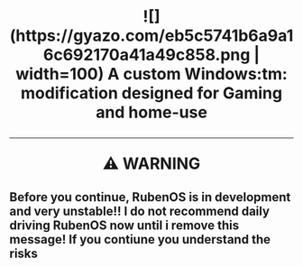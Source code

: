 <h1 align="center">
  ![](https://gyazo.com/eb5c5741b6a9a16c692170a41a49c858.png | width=100)
A custom Windows:tm: modification designed for Gaming and home-use

                                              
---
⚠️ **WARNING**

Before you continue, RubenOS is in **development** and very **unstable**!! I do not recommend daily driving RubenOS now until i remove this message! If you contiune you understand the risks
---                                                                                                                                     
 
